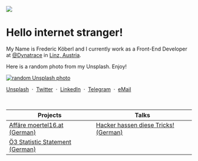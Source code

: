 <div id="content-start"></div>

<img src="https://assets.codepen.io/197832/Artboard.svg?=yolo" />

# Hello internet stranger!

My Name is Frederic Köberl and I currently work as a Front-End Developer at [@Dynatrace](https://github.com/Dynatrace) in [Linz, Austria](https://www.google.com/maps/place/Linz/).


Here is a random photo from my Unsplash. Enjoy!

<a href="https://unsplash.com/internetztube" target="_blank">
<img src="https://source.unsplash.com/user/internetztube" alt="random Unsplash photo" />
</a>

<br />

[Unsplash](https://unsplash.com/@internetztube)
&nbsp;·&nbsp;
[Twitter](https://twitter.com/internetztube)
&nbsp;·&nbsp;
[LinkedIn](https://linkedin.com/in/koeberl)
&nbsp;·&nbsp;
[Telegram](https://telegram.me/internetztube)
&nbsp;·&nbsp;
[eMail](mailto:please-no-spam--thanks@frederickoeberl.com)

<br />

| Projects | Talks |  
|-|-|
| [Affäre moertel16.at (German)](https://github.com/internetztube/internetztube/blob/master/projects/moertel16-at.md#content-start) | [Hacker hassen diese Tricks! (German)](https://github.com/internetztube/internetztube/blob/master/talks/hacker-hassen-diese-tricks.md#content-start) | 
[Ö3 Statistic Statement (German)](https://github.com/internetztube/internetztube/blob/master/projects/oe3-statistics.md#content-start) |


